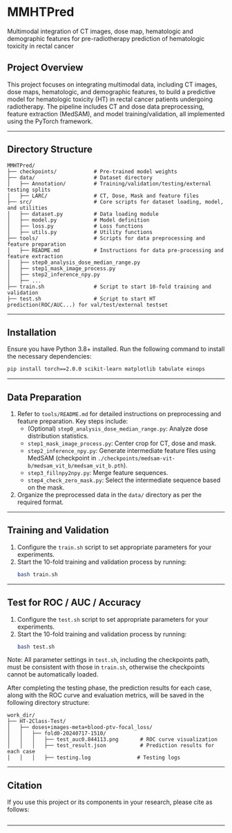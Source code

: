 
# MMHTPred
Multimodal integration of CT images, dose map, hematologic and demographic features for pre-radiotherapy prediction of hematologic toxicity in rectal cancer


## Project Overview
This project focuses on integrating multimodal data, including CT images, dose maps, hematologic, and demographic features, to build a predictive model for hematologic toxicity (HT) in rectal cancer patients undergoing radiotherapy. 
The pipeline includes CT and dose data preprocessing, feature extraction (MedSAM), and model training/validation, all implemented using the PyTorch framework.

---

## Directory Structure
```
MMHTPred/
├── checkpoints/            # Pre-trained model weights
├── data/                   # Dataset directory
│   ├── Annotation/         # Training/validation/testing/external testing splits
│   ├── LARC/               # CT, Dose, Mask and feature files
├── src/                    # Core scripts for dataset loading, model, and utilities
│   ├── dataset.py          # Data loading module
│   ├── model.py            # Model definition
│   ├── loss.py             # Loss functions
│   ├── utils.py            # Utility functions
├── tools/                  # Scripts for data preprocessing and feature preparation
│   ├── README.md           # Instructions for data pre-processing and feature extraction
│   ├── step0_analysis_dose_median_range.py
│   ├── step1_mask_image_process.py
│   ├── step2_inference_npy.py
│   ├── ...
├── train.sh                # Script to start 10-fold training and validation
├── test.sh                 # Script to start HT prediction(ROC/AUC...) for val/test/external testset
```

---

## Installation
Ensure you have Python 3.8+ installed. Run the following command to install the necessary dependencies:
```bash
pip install torch==2.0.0 scikit-learn matplotlib tabulate einops
```

---

## Data Preparation
1. Refer to `tools/README.md` for detailed instructions on preprocessing and feature preparation. Key steps include:
   - (Optional) `step0_analysis_dose_median_range.py`: Analyze dose distribution statistics. 
   - `step1_mask_image_process.py`: Center crop for CT, dose and mask. 
   - `step2_inference_npy.py`: Generate intermediate feature files using MedSAM (checkpoint in `./checkpoints/medsam-vit-b/medsam_vit_b/medsam_vit_b.pth`).
   - `step3_fillnpy2npy.py`: Merge feature sequences.
   - `step4_check_zero_mask.py`: Select the intermediate sequence based on the mask.
2. Organize the preprocessed data in the `data/` directory as per the required format.

---

## Training and Validation
1. Configure the `train.sh` script to set appropriate parameters for your experiments.
2. Start the 10-fold training and validation process by running:
   ```bash
   bash train.sh
   ```

---

## Test for ROC / AUC / Accuracy
1. Configure the `test.sh` script to set appropriate parameters for your experiments.
2. Start the 10-fold training and validation process by running:
   ```bash
   bash test.sh
   ```
   
Note: All parameter settings in `test.sh`, including the checkpoints path, must be consistent with those in `train.sh`, otherwise the checkpoints cannot be automatically loaded.

After completing the testing phase, the prediction results for each case, along with the ROC curve and evaluation metrics, will be saved in the following directory structure:
```
work_dir/
├── HT-2Class-Test/
│   ├── doses+images-meta+blood-ptv-focal_loss/
│   │   ├── fold0-20240717-1510/
│   │   │   ├── test_auc0.844113.png       # ROC curve visualization
│   │   │   ├── test_result.json           # Prediction results for each case
│   │   │   ├── testing.log               # Testing logs

```

---

## Citation
If you use this project or its components in your research, please cite as follows:
```bibtex
```

---

